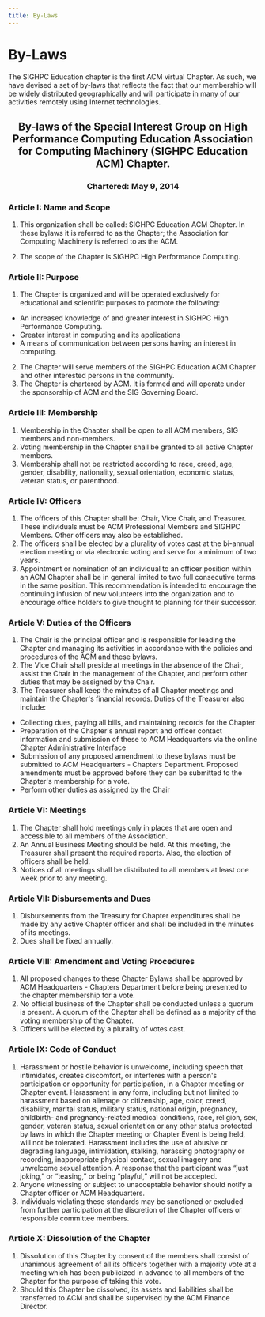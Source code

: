 ```yaml
---
title: By-Laws
---
```


# By-Laws

The SIGHPC Education chapter is the first ACM virtual Chapter. As such, we have devised a set of by-laws that reflects the fact that our membership will be widely distributed geographically and will participate in many of our activities remotely using Internet technologies.

## <p style="text-align: center;"> By-laws of the Special Interest Group on High Performance Computing Education  Association for Computing Machinery (SIGHPC Education ACM) Chapter.</p>

### <p style="text-align: center;"> Chartered: May 9, 2014</p>

### Article I: Name and Scope

1. This organization shall be called: SIGHPC Education ACM Chapter. In these bylaws it is referred to as the Chapter; the Association for Computing Machinery is referred to as the ACM. 

2. The scope of the Chapter is SIGHPC High Performance Computing.


### Article II: Purpose

1. The Chapter is organized and will be operated exclusively for educational and scientific purposes to promote the following:
* An increased knowledge of and greater interest in SIGHPC High Performance Computing.
* Greater interest in computing and its applications
* A means of communication between persons having an interest in
computing.
2. The Chapter will serve members of the SIGHPC Education ACM
Chapter and other interested persons in the community.
3. The Chapter is chartered by ACM. It is formed and will operate under
the sponsorship of ACM and the SIG Governing Board.

### Article III: Membership

1. Membership in the Chapter shall be open to all ACM members, SIG
members and non-members.
2. Voting membership in the Chapter shall be granted to all active
Chapter members.
3. Membership shall not be restricted according to race, creed, age,
gender, disability, nationality, sexual orientation, economic status,
veteran status, or parenthood.

### Article IV: Officers

1. The officers of this Chapter shall be: Chair, Vice Chair, and
Treasurer. These individuals must be ACM Professional Members and
SIGHPC Members. Other officers may also be established.
2. The officers shall be elected by a plurality of votes cast at the
bi-annual election meeting or via electronic voting and serve for a
minimum of two years.
3. Appointment or nomination of an individual to an officer position
within an ACM Chapter shall be in general limited to two full
consecutive terms in the same position. This recommendation is
intended to encourage the continuing infusion of new volunteers into
the organization and to encourage office holders to give thought to
planning for their successor.

### Article V: Duties of the Officers

1. The Chair is the principal officer and is responsible for leading the Chapter and managing its activities in accordance with the policies and procedures of the ACM and these bylaws. 
2. The Vice Chair shall preside at meetings in the absence of the Chair,
assist the Chair in the management of the Chapter, and perform other
duties that may be assigned by the Chair.
3. The Treasurer shall keep the minutes of all Chapter meetings and
maintain the Chapter's financial records. Duties of the Treasurer also
include:
* Collecting dues, paying all bills, and maintaining records for the
Chapter
* Preparation of the Chapter's annual report and officer contact
information and submission of these to ACM Headquarters via the
online Chapter Administrative Interface
* Submission of any proposed amendment to these bylaws must be
submitted to ACM Headquarters - Chapters Department. Proposed
amendments must be approved before they can be submitted to the
Chapter's membership for a vote.
* Perform other duties as assigned by the Chair

### Article VI: Meetings

1. The Chapter shall hold meetings only in places that are open and
accessible to all members of the Association.
2. An Annual Business Meeting should be held. At this meeting, the
Treasurer shall present the required reports. Also, the election of
officers shall be held.
3. Notices of all meetings shall be distributed to all members at least
one week prior to any meeting.

### Article VII: Disbursements and Dues

1. Disbursements from the Treasury for Chapter expenditures shall be
made by any active Chapter officer and shall be included in the
minutes of its meetings.
2. Dues shall be fixed annually.

### Article VIII: Amendment and Voting Procedures

1. All proposed changes to these Chapter Bylaws shall be approved by
ACM Headquarters - Chapters Department before being presented to
the chapter membership for a vote.
2. No official business of the Chapter shall be conducted unless a
quorum is present. A quorum of the Chapter shall be defined as a
majority of the voting membership of the Chapter.
3. Officers will be elected by a plurality of votes cast.

### Article IX: Code of Conduct

1. Harassment or hostile behavior is unwelcome, including speech that
intimidates, creates discomfort, or interferes with a person's
participation or opportunity for participation, in a Chapter meeting or
Chapter event. Harassment in any form, including but not limited to
harassment based on alienage or citizenship, age, color, creed,
disability, marital status, military status, national origin, pregnancy,
childbirth- and pregnancy-related medical conditions, race, religion,
sex, gender, veteran status, sexual orientation or any other status
protected by laws in which the Chapter meeting or Chapter Event is
being held, will not be tolerated. Harassment includes the use of
abusive or degrading language, intimidation, stalking, harassing
photography or recording, inappropriate physical contact, sexual
imagery and unwelcome sexual attention. A response that the
participant was “just joking,” or “teasing,” or being “playful,” will not be
accepted.
2. Anyone witnessing or subject to unacceptable behavior should notify
a Chapter officer or ACM Headquarters.
3. Individuals violating these standards may be sanctioned or excluded
from further participation at the discretion of the Chapter officers or
responsible committee members.

### Article X: Dissolution of the Chapter

1. Dissolution of this Chapter by consent of the members shall consist
of unanimous agreement of all its officers together with a majority vote
at a meeting which has been publicized in advance to all members of
the Chapter for the purpose of taking this vote.
2. Should this Chapter be dissolved, its assets and liabilities shall be
transferred to ACM and shall be supervised by the ACM Finance
Director.
